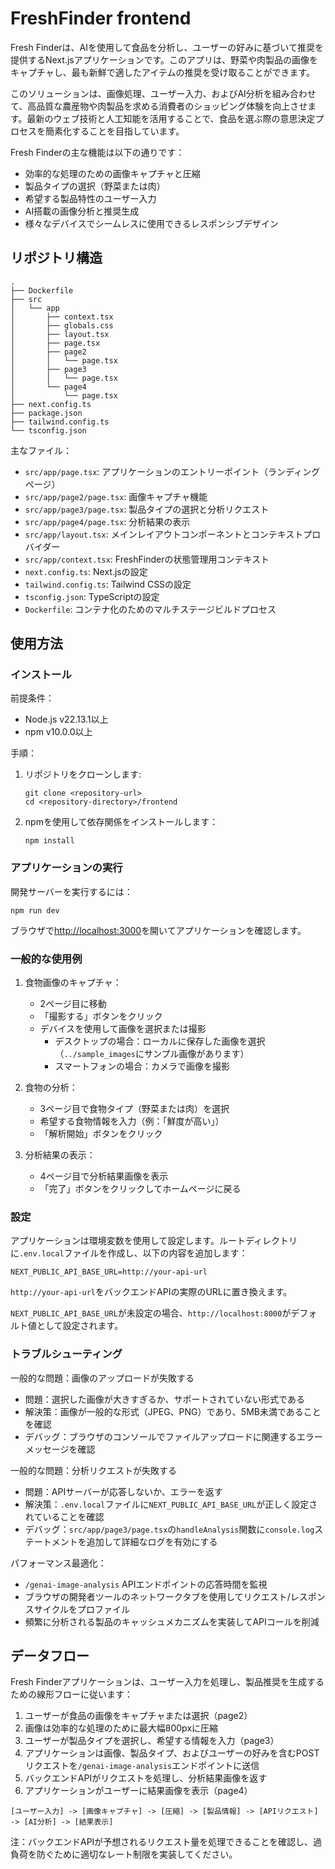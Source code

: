# FreshFinder frontend

Fresh Finderは、AIを使用して食品を分析し、ユーザーの好みに基づいて推奨を提供するNext.jsアプリケーションです。このアプリは、野菜や肉製品の画像をキャプチャし、最も新鮮で適したアイテムの推奨を受け取ることができます。

このソリューションは、画像処理、ユーザー入力、およびAI分析を組み合わせて、高品質な農産物や肉製品を求める消費者のショッピング体験を向上させます。最新のウェブ技術と人工知能を活用することで、食品を選ぶ際の意思決定プロセスを簡素化することを目指しています。

Fresh Finderの主な機能は以下の通りです：

- 効率的な処理のための画像キャプチャと圧縮
- 製品タイプの選択（野菜または肉）
- 希望する製品特性のユーザー入力
- AI搭載の画像分析と推奨生成
- 様々なデバイスでシームレスに使用できるレスポンシブデザイン

## リポジトリ構造

```
.
├── Dockerfile
├── src
│   └── app
│       ├── context.tsx
│       ├── globals.css
│       ├── layout.tsx
│       ├── page.tsx
│       ├── page2
│       │   └── page.tsx
│       ├── page3
│       │   └── page.tsx
│       └── page4
│           └── page.tsx
├── next.config.ts
├── package.json
├── tailwind.config.ts
└── tsconfig.json
```

主なファイル：

- `src/app/page.tsx`: アプリケーションのエントリーポイント（ランディングページ）
- `src/app/page2/page.tsx`: 画像キャプチャ機能
- `src/app/page3/page.tsx`: 製品タイプの選択と分析リクエスト
- `src/app/page4/page.tsx`: 分析結果の表示
- `src/app/layout.tsx`: メインレイアウトコンポーネントとコンテキストプロバイダー
- `src/app/context.tsx`: FreshFinderの状態管理用コンテキスト
- `next.config.ts`: Next.jsの設定
- `tailwind.config.ts`: Tailwind CSSの設定
- `tsconfig.json`: TypeScriptの設定
- `Dockerfile`: コンテナ化のためのマルチステージビルドプロセス

## 使用方法

### インストール

前提条件：

- Node.js v22.13.1以上
- npm v10.0.0以上

手順：

1. リポジトリをクローンします:

   ```
   git clone <repository-url>
   cd <repository-directory>/frontend
   ```

2. npmを使用して依存関係をインストールします：

   ```
   npm install
   ```

### アプリケーションの実行

開発サーバーを実行するには：

```
npm run dev
```

ブラウザで[http://localhost:3000](http://localhost:3000)を開いてアプリケーションを確認します。

### 一般的な使用例

1. 食物画像のキャプチャ：
   - 2ページ目に移動
   - 「撮影する」ボタンをクリック
   - デバイスを使用して画像を選択または撮影
      - デスクトップの場合：ローカルに保存した画像を選択（`../sample_images`にサンプル画像があります）
      - スマートフォンの場合：カメラで画像を撮影

2. 食物の分析：
   - 3ページ目で食物タイプ（野菜または肉）を選択
   - 希望する食物情報を入力（例：「鮮度が高い」）
   - 「解析開始」ボタンをクリック

3. 分析結果の表示：
   - 4ページ目で分析結果画像を表示
   - 「完了」ボタンをクリックしてホームページに戻る

### 設定

アプリケーションは環境変数を使用して設定します。ルートディレクトリに`.env.local`ファイルを作成し、以下の内容を追加します：

```
NEXT_PUBLIC_API_BASE_URL=http://your-api-url
```

`http://your-api-url`をバックエンドAPIの実際のURLに置き換えます。

`NEXT_PUBLIC_API_BASE_URL`が未設定の場合、`http://localhost:8000`がデフォルト値として設定されます。

### トラブルシューティング

一般的な問題：画像のアップロードが失敗する

- 問題：選択した画像が大きすぎるか、サポートされていない形式である
- 解決策：画像が一般的な形式（JPEG、PNG）であり、5MB未満であることを確認
- デバッグ：ブラウザのコンソールでファイルアップロードに関連するエラーメッセージを確認

一般的な問題：分析リクエストが失敗する

- 問題：APIサーバーが応答しないか、エラーを返す
- 解決策：`.env.local`ファイルに`NEXT_PUBLIC_API_BASE_URL`が正しく設定されていることを確認
- デバッグ：`src/app/page3/page.tsx`の`handleAnalysis`関数に`console.log`ステートメントを追加して詳細なログを有効にする

パフォーマンス最適化：

- `/genai-image-analysis` APIエンドポイントの応答時間を監視
- ブラウザの開発者ツールのネットワークタブを使用してリクエスト/レスポンスサイクルをプロファイル
- 頻繁に分析される製品のキャッシュメカニズムを実装してAPIコールを削減

## データフロー

Fresh Finderアプリケーションは、ユーザー入力を処理し、製品推奨を生成するための線形フローに従います：

1. ユーザーが食品の画像をキャプチャまたは選択（page2）
2. 画像は効率的な処理のために最大幅800pxに圧縮
3. ユーザーが製品タイプを選択し、希望する情報を入力（page3）
4. アプリケーションは画像、製品タイプ、およびユーザーの好みを含むPOSTリクエストを`/genai-image-analysis`エンドポイントに送信
5. バックエンドAPIがリクエストを処理し、分析結果画像を返す
6. アプリケーションがユーザーに結果画像を表示（page4）

```
[ユーザー入力] -> [画像キャプチャ] -> [圧縮] -> [製品情報] -> [APIリクエスト] -> [AI分析] -> [結果表示]
```

注：バックエンドAPIが予想されるリクエスト量を処理できることを確認し、過負荷を防ぐために適切なレート制限を実装してください。
